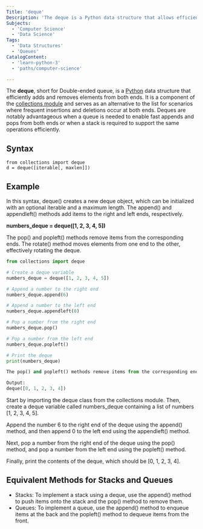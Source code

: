```yaml
---
Title: 'deque'
Description: 'The deque is a Python data structure that allows efficient oppend and pop operations from both ends.'
Subjects:
  - 'Computer Science'
  - 'Data Science'
Tags:
  - 'Data Structures'
  - 'Queues'
CatalogContent:
  - 'learn-python-3'
  - 'paths/computer-science'

---
```


The **deque**, short for Double-ended queue, is a [Python](https://www.codecademy.com/resources/docs/python) data structure that efficiently adds and removes elements from both ends. It is a component of the [collections module](https://www.codecademy.com/resources/docs/python/collections-module) and serves as an alternative to the list for scenarios where frequent insertions and deletions occur at both ends. Deques are notably advantageous when a queue is needed to enable fast appends and pops from both ends or when a stack is required to support the same operations efficiently.

## Syntax

```pseudo
from collections import deque
d = deque([iterable[, maxlen]])
```

## Example

In this syntax, deque() creates a new deque object, which can be initialized with an optional iterable and a maximum length. The append() and appendleft() methods add items to the right and left ends, respectively.

**numbers_deque = deque([1, 2, 3, 4, 5])**

The pop() and popleft() methods remove items from the corresponding ends. The rotate() method moves elements from one end to the other, effectively rotating the deque.


```py
from collections import deque

# Create a deque variable
numbers_deque = deque([1, 2, 3, 4, 5])

# Append a number to the right end
numbers_deque.append(6)

# Append a number to the left end
numbers_deque.appendleft(0)

# Pop a number from the right end
numbers_deque.pop()

# Pop a number from the left end
numbers_deque.popleft()

# Print the deque
print(numbers_deque)

The pop() and popleft() methods remove items from the corresponding ends. The rotate() method moves elements from one end to the other, effectively rotating the deque.

Output:
deque([0, 1, 2, 3, 4])

```


Start by importing the deque class from the collections module. Then, create a deque variable called numbers_deque containing a list of numbers [1, 2, 3, 4, 5].

Append the number 6 to the right end of the deque using the append() method, and then append 0 to the left end using the appendleft() method.

Next, pop a number from the right end of the deque using the pop() method, and pop a number from the left end using the popleft() method.

Finally, print the contents of the deque, which should be [0, 1, 2, 3, 4].

## Equivalent Methods for Stacks and Queues

- Stacks: To implement a stack using a deque, use the append() method to push items onto the stack and the pop() method to remove them.
- Queues: To implement a queue, use the append() method to enqueue items at the back and the popleft() method to dequeue items from the front.
